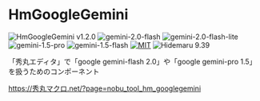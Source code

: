 # HmGoogleGemini

![HmGoogleGemini v1.2.0](https://img.shields.io/badge/HmGoogleGemini-v1.2.0-6479ff.svg)
![gemini-2.0-flash](https://img.shields.io/badge/gemini-2.0_flash-6479ff.svg)
![gemini-2.0-flash-lite](https://img.shields.io/badge/gemini-2.0_flash_lite-6479ff.svg)
![gemini-1.5-pro](https://img.shields.io/badge/gemini-1.5_pro-6479ff.svg)
![gemini-1.5-flash](https://img.shields.io/badge/gemini-1.5_flash-6479ff.svg)
[![MIT](https://img.shields.io/badge/license-MIT-blue.svg?style=flat)](LICENSE)
![Hidemaru 9.39](https://img.shields.io/badge/Hidemaru-v9.39-6479ff.svg)

「秀丸エディタ」で「google gemini-flash 2.0」や「google gemini-pro 1.5」を扱うためのコンポーネント

https://秀丸マクロ.net/?page=nobu_tool_hm_googlegemini
